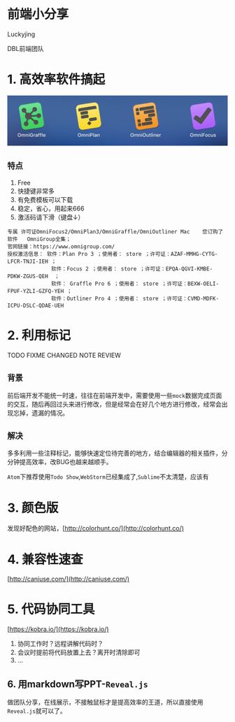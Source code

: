 
# 前端小分享
Luckyjing

DBL前端团队



# 1. 高效率软件搞起
![](02/2.png)


## `特点`

1. Free
2. 快捷键非常多
3. 有免费模板可以下载
4. 稳定，省心，用起来666
5. 激活码请下滑（键盘↓）


```
专属 许可证OmniFocus2/OmniPlan3/OmniGraffle/OmniOutliner Mac    您订购了软件   OmniGroup全集；
官网链接：https://www.omnigroup.com/
授权激活信息： 软件：Plan Pro 3 ；使用者： store ；许可证：AZAF-MMHG-CYTG-LFCR-TNJI-IEH ；
              软件：Focus 2 ；使用者： store ；许可证：EPQA-QGVI-KMBE-PDKW-ZGUS-QEH  ；
              软件： Graffle Pro 6 ；使用者： store ；许可证：BEXW-OELI-FPUF-YZLI-GZFQ-YEH ；
              软件：Outliner Pro 4 ；使用者： store ；许可证：CVMD-MDFK-ICPU-DSLC-QDAE-UEH
```



# 2. 利用标记

TODO FIXME CHANGED NOTE REVIEW


## `背景`

前后端开发不能统一时速，往往在前端开发中，需要使用一些`mock`数据完成页面的交互，随后再回过头来进行修改，但是经常会在好几个地方进行修改，经常会出现忘掉，遗漏的情况。


## `解决`

多多利用一些注释标记，能够快速定位待完善的地方，结合编辑器的相关插件，分分钟提高效率，改BUG也越来越顺手。

`Atom`下推荐使用`Todo Show`,`WebStorm`已经集成了,`Sublime`不太清楚，应该有



# 3. 颜色版

发现好配色的网站，[http://colorhunt.co/](http://colorhunt.co/)



# 4. 兼容性速查

[http://caniuse.com/](http://caniuse.com/)



# 5. 代码协同工具

[https://kobra.io/](https://kobra.io/)

1. 协同工作时？远程讲解代码时？
2. 会议时提前将代码放置上去？离开时清除即可
3. ...



## 6. 用markdown写PPT-`Reveal.js`

做团队分享，在线展示，不接触鼠标才是提高效率的王道，所以直接使用`Reveal.js`就可以了。
